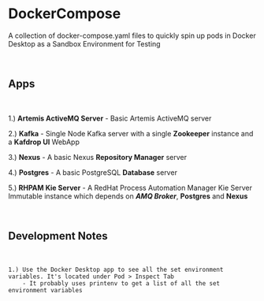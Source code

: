 # DockerCompose
A collection of docker-compose.yaml files to quickly spin up pods in Docker Desktop as a Sandbox Environment for Testing

<br/>

## Apps
<br/>

1.) **Artemis ActiveMQ Server** - Basic Artemis ActiveMQ server

2.) **Kafka** - Single Node Kafka server with a single **Zookeeper** instance and a **Kafdrop UI** WebApp

3.) **Nexus** - A basic Nexus **Repository Manager** server

4.) **Postgres** - A basic PostgreSQL **Database** server

5.) **RHPAM Kie Server** - A RedHat Process Automation Manager Kie Server Immutable instance which depends on ***AMQ Broker***, **Postgres** and **Nexus**

<br/>

## Development Notes
<br/>

```
1.) Use the Docker Desktop app to see all the set environment variables. It's located under Pod > Inspect Tab
    - It probably uses printenv to get a list of all the set environment variables
```